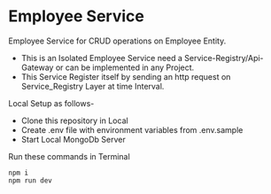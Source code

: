 # Employee Service

Employee Service for CRUD operations on Employee Entity.

- This is an Isolated Employee Service need a Service-Registry/Api-Gateway or can be implemented in any Project.
- This Service Register itself by sending an http request on Service_Registry Layer at time Interval.

Local Setup as follows- 
- Clone this repository in Local
- Create .env file with environment variables from .env.sample
- Start Local MongoDb Server

Run these commands in Terminal
```
npm i
npm run dev
```
